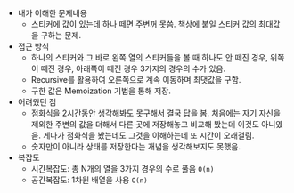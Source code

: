 * 내가 이해한 문제내용
  * 스티커에 값이 있는데 하나 떼면 주변꺼 못씀. 책상에 붙일 스티커 값의 최대값을 구하는 문제.
* 접근 방식
  * 하나의 스티커와 그 바로 왼쪽 열의 스티커들을 볼 때 하나도 안 떼진 경우, 위쪽이 떼진 경우, 아래쪽이 떼진 경우 3가지의 경우의 수가 있음.
  * Recursive를 활용하여 오른쪽으로 계속 이동하며 최댓값을 구함.
  * 구한 값은 Memoization 기법을 통해 저장.
* 어려웠던 점
  * 점화식을 2시간동안 생각해봐도 못구해서 결국 답을 봄. 처음에는 자기 자신을 제외한 주변의 값을 더해서 다른 곳에 저장해놓고 비교해 봤는데 이것도 아니였음.  게다가 점화식을 봤는데도 그것을 이해하는데 또 시간이 오래걸림.
  * 숫자만이 아니라 상태를 저장한다는 개념을 생각해보지도 못했음.
* 복잡도
  * 시간복잡도: 총 N개의 열을 3가지 경우의 수로 풀음 `O(n)`
  * 공간복잡도: 1차원 배열을 사용 `O(n)`

